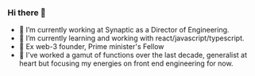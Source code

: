 ### Hi there 👋

- 🔭 I’m currently working at Synaptic as a Director of Engineering.
- 🌱 I’m currently learning and working with react/javascript/typescript.
- 🤔 Ex web-3 founder, Prime minister's Fellow
- 👯 I've worked a gamut of functions over the last decade, generalist at heart but focusing my energies on front end engineering for now.

<!--
**Shukl/Shukl** is a ✨ _special_ ✨ repository because its `README.md` (this file) appears on your GitHub profile.

Here are some ideas to get you started:

- 🔭 I’m currently working on ...
- 🌱 I’m currently learning ...
- 👯 I’m looking to collaborate on ...
- 🤔 I’m looking for help with ...
- 💬 Ask me about ...
- 📫 How to reach me: ...
- 😄 Pronouns: ...
- ⚡ Fun fact: ...
-->

